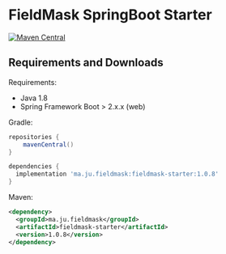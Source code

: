 # FieldMask SpringBoot Starter


[![Maven Central](https://img.shields.io/maven-central/v/ma.ju.fieldmask/fieldmask-starter.svg?label=Maven%20Central)](https://search.maven.org/search?q=g:%22ma.ju.fieldmask%22%20AND%20a:%22fieldmask-starter%22)

## Requirements and Downloads

Requirements:

* Java 1.8
* Spring Framework Boot > 2.x.x (web)

Gradle:

```gradle
repositories {
    mavenCentral()
}

dependencies {
  implementation 'ma.ju.fieldmask:fieldmask-starter:1.0.8'
}
```

Maven:

```xml
<dependency>
  <groupId>ma.ju.fieldmask</groupId>
  <artifactId>fieldmask-starter</artifactId>
  <version>1.0.8</version>
</dependency>
```